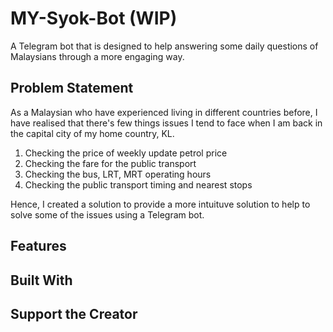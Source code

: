 # MY-Syok-Bot (WIP)
A Telegram bot that is designed to help answering some daily questions of Malaysians through a more engaging way.

## Problem Statement
As a Malaysian who have experienced living in different countries before, I have realised that there's few things issues I tend to face when I am back in the capital city of my home country, KL. 

1. Checking the price of weekly update petrol price  
2. Checking the fare for the public transport 
3. Checking the bus, LRT, MRT operating hours
4. Checking the public transport timing and nearest stops

Hence, I created a solution to provide a more intuituve solution to help to solve some of the issues using a Telegram bot.

## Features

## Built With

## Support the Creator

